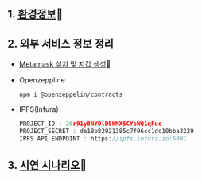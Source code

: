 ## 1. [환경정보](./Environment.md):link:



## 2. 외부 서비스 정보 정리

- [Metamask 설치 및 지갑 생성](https://palm-form-b93.notion.site/Metamask-10-STEPS-b7645a6fbe0c45368b6ffe6370f7ea42):link:

- Openzeppline

  ```
  npm i @openzeppelin/contracts
  ```

- IPFS(Infura)

  ```javascript
  PROJECT_ID : 26r91y8NYOlD5hMX5CYsWQ1qFuc
  PROJECT_SECRET : de18b82921385c7f06cc1dc10bba3229 
  IPFS API ENDPOINT : https://ipfs.infura.io:5001
  ```

  

## 3. [시연 시나리오](https://palm-form-b93.notion.site/2992a8225f6d4786bb44fec81489ba1e):link:


